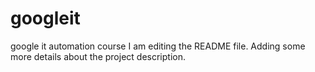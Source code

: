 # googleit
google it automation course 
I am editing the README file. Adding some more details about the project description.
